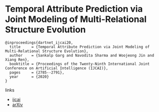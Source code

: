 # Temporal Attribute Prediction via Joint Modeling of Multi-Relational Structure Evolution

```
@inproceedings{dartnet_ijcai20,
  title     = {Temporal Attribute Prediction via Joint Modeling of Multi-Relational Structure Evolution},
  author    = {Sankalp Garg and Navodita Sharma and Woojeong Jin and Xiang Ren},
  booktitle = {Proceedings of the Twenty-Ninth International Joint Conference on Artificial Intelligence (IJCAI)},
  pages     = {2785--2791},
  year      = {2020}
}
```

links
- [ijcai](https://www.ijcai.org/Proceedings/2020/386)
- [arXiv](https://arxiv.org/abs/2003.03919)
